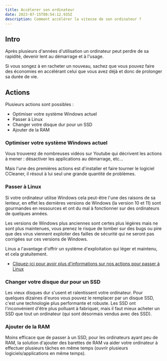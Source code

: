 ```yaml
---
title: Accélerer son ordinateur
date: 2023-07-15T08:54:12.935Z
description: Comment accélérer la vitesse de son ordinateur ?
---
```


## Intro

Après plusieurs d'années d'utilisation un ordinateur peut perdre de sa rapidité, devenir lent au démarrage et à l'usage.

Si vous songez à en racheter un nouveau, sachez que vous pouvez faire des économies en accélérant celui que vous avez déjà et donc de prolonger sa durée de vie.

## Actions

Plusieurs actions sont possibles :

* Optimiser votre système Windows actuel
* Passer à Linux
* Changer votre disque dur pour un SSD
* Ajouter de la RAM

### Optimiser votre système Windows actuel

Vous trouverez de nombreuses vidéos sur Youtube qui décrivent les actions à mener : désactiver les applications au démarrage, etc...

Mais l'une des premières actions est d'installer et faire tourner le logiciel CCleaner, il résout à lui seul une grande quantité de problèmes.

### Passer à Linux

Si votre ordinateur utilise Windows cela peut-être l'une des raisons de sa lenteur, en effet les dernières versions de Windows (la version 10 et 11) sont gourmandes en ressources et ont du mal à fonctionner sur des ordinateurs de quelques années.

Les versions de Windows plus anciennes sont certes plus légères mais ne sont plus maintenues, vous prenez le risque de tomber sur des bugs ou pire que des virus viennent exploiter des failles de sécurité qui ne seront pas corrigées sur ces versions de Windows.

Linus a l'avantage d'offrir un système d'exploitation qui léger et maintenu, et cela gratuitement.

* [Cliquez-ici pour avoir plus d'informations sur nos actions pour passer à Linux](/page/passez-votre-ordinateur-à-linux)

### Changer votre disque dur pour un SSD

Les vieux disques dur s'usent et ralentissent votre ordinateur. Pour quelques dizaines d'euros vous pouvez le remplacer par un disque SSD, c'est une technologie plus performante et robuste.
Les SSD ont l'inconvénient d'être plus polluant à fabriquer, mais il faut mieux acheter un SSD que tout un ordinateur (qui sont désormais vendus avec des SSD).

### Ajouter de la RAM

Moins efficace que de passer à un SSD, pour les ordinateurs ayant peu de RAM, la solution d'ajouter des barettes de RAM va aider votre ordinateur à effectuer plusieurs tâches en même temps (ouvrir plusieurs logiciels/applications en même temps).

